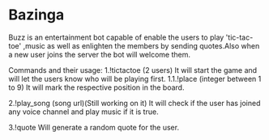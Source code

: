 # Bazinga
Buzz is an entertainment bot capable of enable the users to play 'tic-tac-toe' ,music as well as enlighten the members by sending quotes.Also when a new user joins the server the bot will welcome them.

Commands and their usage:
1.!tictactoe (2 users)
  It will start the game and will let the users know who will be playing first.
  1.1.!place (integer between 1 to 9)
  It will mark the respective position in the board.
  
2.!play_song (song url)(Still working on it)
   It will check if the user has joined any voice channel and play music if it is true.

3.!quote
  Will generate a random quote for the user.
